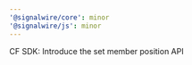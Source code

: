 ```yaml
---
'@signalwire/core': minor
'@signalwire/js': minor
---
```


CF SDK: Introduce the set member position API
